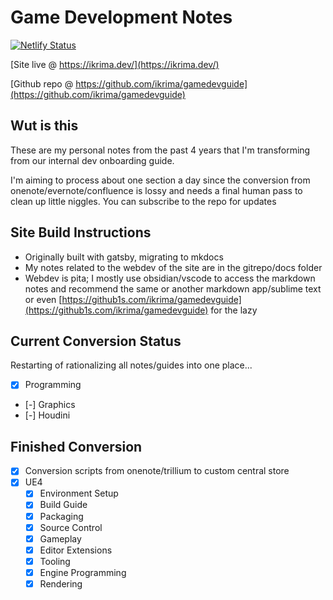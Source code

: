 # Game Development Notes

[![Netlify Status](https://api.netlify.com/api/v1/badges/b04d49f2-9006-49ee-9f9a-569f59732aff/deploy-status)](https://app.netlify.com/sites/gamedevguide/deploys)

[Site live @ https://ikrima.dev/](https://ikrima.dev/)

[Github repo @ https://github.com/ikrima/gamedevguide](https://github.com/ikrima/gamedevguide)

## Wut is this

These are my personal notes from the past 4 years that I'm transforming from our internal dev onboarding guide.

I'm aiming to process about one section a day since the conversion from onenote/evernote/confluence is lossy and needs a final human pass to clean up little niggles.
You can subscribe to the repo for updates

## Site Build Instructions

- Originally built with gatsby, migrating to mkdocs
- My notes related to the webdev of the site are in the gitrepo/docs folder
- Webdev is pita; I mostly use obsidian/vscode to access the markdown notes and recommend the same or another markdown app/sublime text or even [https://github1s.com/ikrima/gamedevguide](https://github1s.com/ikrima/gamedevguide) for the lazy

## Current Conversion Status

Restarting of rationalizing all notes/guides into one place...

- [x] Programming
- [-] Graphics
- [-] Houdini

## Finished Conversion

- [x] Conversion scripts from onenote/trillium to custom central store
- [x] UE4
  - [x] Environment Setup
  - [x] Build Guide
  - [x] Packaging
  - [x] Source Control
  - [x] Gameplay
  - [x] Editor Extensions
  - [x] Tooling
  - [x] Engine Programming
  - [x] Rendering
